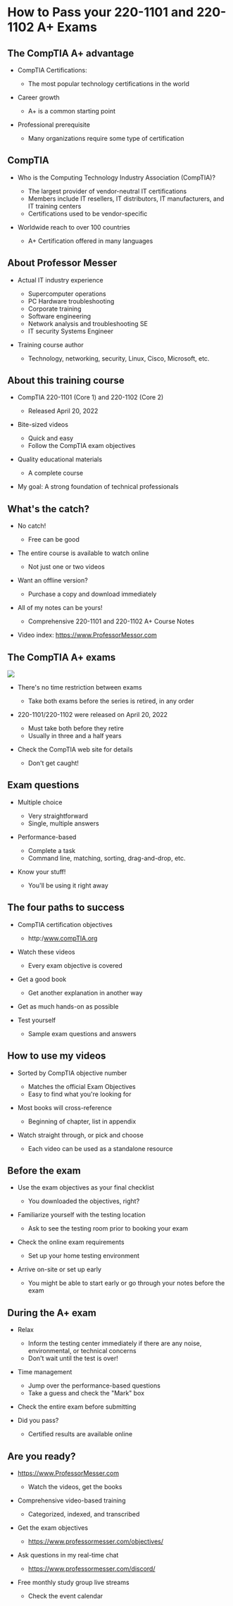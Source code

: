 # How to Pass your 220-1101 and 220-1102 A+ Exams


## The CompTIA A+ advantage

* CompTIA Certifications:
    - The most popular technology certifications in the world

* Career growth
    - A+ is a common starting point

* Professional prerequisite
    - Many organizations require some type of certification


## CompTIA

* Who is the Computing Technology Industry Association (CompTIA)? 
    - The largest provider of vendor-neutral IT certifications
    - Members include IT resellers, IT distributors, IT manufacturers, and IT training centers
    - Certifications used to be vendor-specific

* Worldwide reach to over 100 countries
    - A+ Certification offered in many languages
    

## About Professor Messer

* Actual IT industry experience
    - Supercomputer operations
    - PC Hardware troubleshooting
    - Corporate training
    - Software engineering
    - Network analysis and troubleshooting SE
    - IT security Systems Engineer

* Training course author
    - Technology, networking, security, Linux, Cisco, Microsoft, etc. 


## About this training course

* CompTIA 220-1101 (Core 1) and 220-1102 (Core 2)
    - Released April 20, 2022

* Bite-sized videos
    - Quick and easy
    - Follow the CompTIA exam objectives

* Quality educational materials
    - A complete course

* My goal: A strong foundation of technical professionals


## What's the catch?

* No catch!
    - Free can be good

* The entire course is available to watch online
    - Not just one or two videos

* Want an offline version?
    - Purchase a copy and download immediately

* All of my notes can be yours!
    - Comprehensive 220-1101 and 220-1102 A+ Course Notes

* Video index:
https://www.ProfessorMessor.com


## The CompTIA A+ exams

![](assets/2024-10-26-17-38-02.png)

* There's no time restriction between exams
    - Take both exams before the series is retired, in any order

* 220-1101/220-1102 were released on April 20, 2022
    - Must take both before they retire
    - Usually in three and a half years

* Check the CompTIA web site for details
    - Don't get caught!


## Exam questions

* Multiple choice
    - Very straightforward
    - Single, multiple answers

* Performance-based 
    - Complete a task
    - Command line, matching, sorting, drag-and-drop, etc.

* Know your stuff!
    - You'll be using it right away

## The four paths to success

* CompTIA certification objectives
    - http:/www.compTIA.org

* Watch these videos
    - Every exam objective is covered

* Get a good book
    - Get another explanation in another way

* Get as much hands-on as possible

* Test yourself
    - Sample exam questions and answers


## How to use my videos

* Sorted by CompTIA objective number
    - Matches the official Exam Objectives
    - Easy to find what you're looking for

* Most books will cross-reference
    - Beginning of chapter, list in appendix

* Watch straight through, or pick and choose
    - Each video can be used as a standalone resource


## Before the exam

* Use the exam objectives as your final checklist
    - You downloaded the objectives, right?

* Familiarize yourself with the testing location
    - Ask to see the testing room prior to booking your exam

* Check the online exam requirements
    - Set up your home testing environment

* Arrive on-site or set up early
    - You might be able to start early or go through your notes before the
      exam


## During the A+ exam

* Relax
    - Inform the testing center immediately if there are any noise,
      environmental, or technical concerns
    - Don't wait until the test is over!

* Time management
    - Jump over the performance-based questions 
    - Take a guess and check the "Mark" box

* Check the entire exam before submitting

* Did you pass?
    - Certified results are available online


## Are you ready?

* https://www.ProfessorMesser.com
    - Watch the videos, get the books

* Comprehensive video-based training
    - Categorized, indexed, and transcribed

* Get the exam objectives
    - https://www.professormesser.com/objectives/

* Ask questions in my real-time chat
    - https://www.professormesser.com/discord/

* Free monthly study group live streams
    - Check the event calendar








